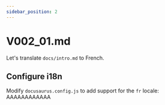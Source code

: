 ```yaml
---
sidebar_position: 2
---
```


# V002_01.md

Let's translate `docs/intro.md` to French.

## Configure i18n

Modify `docusaurus.config.js` to add support for the `fr` locale:
AAAAAAAAAAAA
